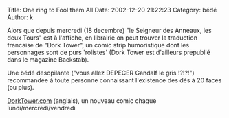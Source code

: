 Title: One ring to Fool them All
Date: 2002-12-20 21:22:23
Category: bédé
Author: k

Alors que depuis mercredi (18 decembre) "le Seigneur des Anneaux, les deux Tours" est à l'affiche, en librairie on peut trouver la traduction francaise de "Dork Tower", un comic strip humoristique dont les personnages sont de purs 'rolistes' (Dork Tower est d'ailleurs prepublié dans le magazine Backstab).

Une bédé desopilante ("vous allez DEPECER Gandalf le gris !?!?!") recommandée à toute personne connaissant l'existence des dés à 20 faces (ou plus).

[DorkTower.com](http://www.gamespy.com/comics/dorktower/) (anglais), un nouveau comic chaque lundi/mercredi/vendredi